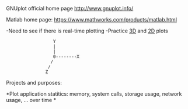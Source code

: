 GNUplot official home page http://www.gnuplot.info/

Matlab home page: https://www.mathworks.com/products/matlab.html

-Need to see if there is real-time plotting
-Practice [3D](https://en.wikipedia.org/wiki/Three-dimensional_space) and [2D](https://en.wikipedia.org/wiki/Two-dimensional_space) plots

                      Y
                      |
                      |
                      0--------X
                     /
                    /
                   Z


Projects and purposes:

*Plot application statitics: memory, system calls, storage usage, network usage, ... over time
*
